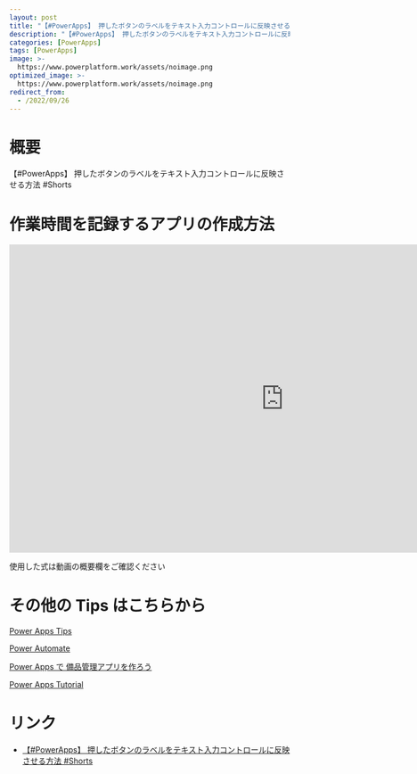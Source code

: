 ```yaml
---
layout: post
title: "【#PowerApps】 押したボタンのラベルをテキスト入力コントロールに反映させる方法 #Shorts"
description: "【#PowerApps】 押したボタンのラベルをテキスト入力コントロールに反映させる方法 #Shortsを動画で分かりやすく解説"
categories: [PowerApps]
tags: [PowerApps]
image: >-
  https://www.powerplatform.work/assets/noimage.png
optimized_image: >-
  https://www.powerplatform.work/assets/noimage.png
redirect_from:
  - /2022/09/26
---
```



#  概要

【#PowerApps】 押したボタンのラベルをテキスト入力コントロールに反映させる方法 #Shorts


# 作業時間を記録するアプリの作成方法

<iframe width="983" height="553" src="https://www.youtube.com/embed/cSGkfiHISlw" title="YouTube video player" frameborder="0" allow="accelerometer; autoplay; clipboard-write; encrypted-media; gyroscope; picture-in-picture" allowfullscreen></iframe>


使用した式は動画の概要欄をご確認ください


# その他の Tips はこちらから

[Power Apps Tips](https://www.youtube.com/watch?v=VrAQf3JQ7yM&list=PLVhFi1fb3DqakSLVMn22DDcySXh9jtzi- )


[Power Automate](https://www.youtube.com/watch?v=-YnJYT0ASEM&list=PLVhFi1fb3Dqbzic6GieqnLFgD3aTj-eHA)


[Power Apps で 備品管理アプリを作ろう](https://www.youtube.com/playlist?list=PLVhFi1fb3DqZM3HKb8Hea6XEL96990Fyn)


[Power Apps Tutorial](https://www.youtube.com/playlist?list=PLVhFi1fb3DqalxpL974VvAJvV4iWoSbe_)


# リンク


- [【#PowerApps】 押したボタンのラベルをテキスト入力コントロールに反映させる方法 #Shorts](https://www.youtube.com/watch?v=cSGkfiHISlw)

